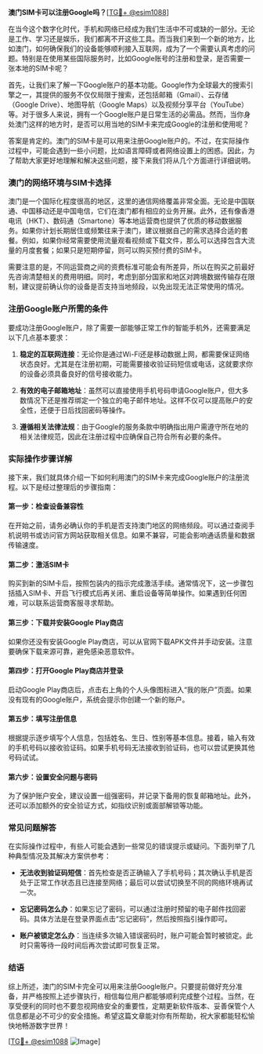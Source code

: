 **澳门SIM卡可以注册Google吗？**[[TG💪+ @esim1088](https://t.me/s/esim1088)]

在当今这个数字化时代，手机和网络已经成为我们生活中不可或缺的一部分。无论是工作、学习还是娱乐，我们都离不开这些工具。而当我们来到一个新的地方，比如澳门，如何确保我们的设备能够顺利接入互联网，成为了一个需要认真考虑的问题。特别是在使用某些国际服务时，比如Google账号的注册和登录，是否需要一张本地的SIM卡呢？

首先，让我们来了解一下Google账户的基本功能。Google作为全球最大的搜索引擎之一，其提供的服务不仅仅局限于搜索，还包括邮箱（Gmail）、云存储（Google Drive）、地图导航（Google Maps）以及视频分享平台（YouTube）等。对于很多人来说，拥有一个Google账户是日常生活的必需品。然而，当你身处澳门这样的地方时，是否可以用当地的SIM卡来完成Google的注册和使用呢？

答案是肯定的。澳门的SIM卡是可以用来注册Google账户的。不过，在实际操作过程中，可能会遇到一些小问题，比如语言障碍或者网络设置上的困惑。因此，为了帮助大家更好地理解和解决这些问题，接下来我们将从几个方面进行详细说明。

### 澳门的网络环境与SIM卡选择

澳门是一个国际化程度很高的地区，这里的通信网络覆盖非常全面。无论是中国联通、中国移动还是中国电信，它们在澳门都有相应的业务开展。此外，还有像香港电讯（HKT）、数码通（Smartone）等本地运营商也提供了优质的移动数据服务。如果你计划长期居住或频繁往来于澳门，建议根据自己的需求选择合适的套餐。例如，如果你经常需要使用流量观看视频或下载文件，那么可以选择包含大流量的月度套餐；如果只是短期停留，则可以购买预付费的SIM卡。

需要注意的是，不同运营商之间的资费标准可能会有所差异，所以在购买之前最好先咨询清楚相关的费用明细。同时，考虑到部分国家和地区对跨境数据传输存在限制，建议提前确认你的设备是否支持当地频段，以免出现无法正常使用的情况。

### 注册Google账户所需的条件

要成功注册Google账户，除了需要一部能够正常工作的智能手机外，还需要满足以下几点基本要求：

1. **稳定的互联网连接**：无论你是通过Wi-Fi还是移动数据上网，都需要保证网络状态良好。尤其是在注册初期，可能需要接收验证码短信或电话，这就要求你的设备必须具备良好的信号接收能力。
   
2. **有效的电子邮箱地址**：虽然可以直接使用手机号码申请Google账户，但大多数情况下还是推荐绑定一个独立的电子邮件地址。这样不仅可以提高账户的安全性，还便于日后找回密码等操作。

3. **遵循相关法律法规**：由于Google的服务条款中明确指出用户需遵守所在地的相关法律规范，因此在注册过程中应确保自己符合所有必要的条件。

### 实际操作步骤详解

接下来，我们就具体介绍一下如何利用澳门的SIM卡来完成Google账户的注册流程。以下是经过整理后的步骤指南：

#### 第一步：检查设备兼容性
在开始之前，请务必确认你的手机是否支持澳门地区的网络频段。可以通过查阅手机说明书或访问官方网站获取相关信息。如果不兼容，可能会影响通话质量和数据传输速度。

#### 第二步：激活SIM卡
购买到新的SIM卡后，按照包装内的指示完成激活手续。通常情况下，这一步骤包括插入SIM卡、开启飞行模式后再关闭、重启设备等简单操作。如果遇到任何困难，可以联系运营商客服寻求帮助。

#### 第三步：下载并安装Google Play商店
如果你还没有安装Google Play商店，可以从官网下载APK文件并手动安装。注意要确保下载来源可靠，避免感染恶意软件。

#### 第四步：打开Google Play商店并登录
启动Google Play商店后，点击右上角的个人头像图标进入“我的账户”页面。如果没有现有的Google账户，系统会提示你创建一个新的账户。

#### 第五步：填写注册信息
根据提示逐步填写个人信息，包括姓名、生日、性别等基本信息。接着，输入有效的手机号码以接收验证码。如果手机号码无法接收到验证码，也可以尝试更换其他号码试试。

#### 第六步：设置安全问题与密码
为了保护账户安全，建议设置一组强密码，并记录下备用的恢复邮箱地址。此外，还可以添加额外的安全验证方式，如指纹识别或面部解锁等功能。

### 常见问题解答

在实际操作过程中，有些人可能会遇到一些常见的错误提示或疑问。下面列举了几种典型情况及其解决方案供参考：

- **无法收到验证码短信**：首先检查是否正确输入了手机号码；其次确认手机是否处于正常工作状态且已连接至网络；最后可以尝试切换至不同的网络环境再试一次。
  
- **忘记密码怎么办**：如果忘记了密码，可以通过注册时预留的电子邮件找回密码。具体方法是在登录界面点击“忘记密码”，然后按照指引操作即可。

- **账户被锁定怎么办**：当连续多次输入错误密码时，账户可能会暂时被锁定。此时只需等待一段时间后再次尝试即可恢复正常。

### 结语

综上所述，澳门的SIM卡完全可以用来注册Google账户。只要提前做好充分准备，并严格按照上述步骤执行，相信每位用户都能够顺利完成整个过程。当然，在享受便利的同时也不要忽视网络安全的重要性，定期更新软件版本、妥善保管个人信息都是必不可少的安全措施。希望这篇文章能对你有所帮助，祝大家都能轻松愉快地畅游数字世界！

[[TG💪+ @esim1088](https://t.me/s/esim1088) ![Image](https://i.postimg.cc/4NQfJmqS/Snipaste-2025-05-13-00-14-12.png)]